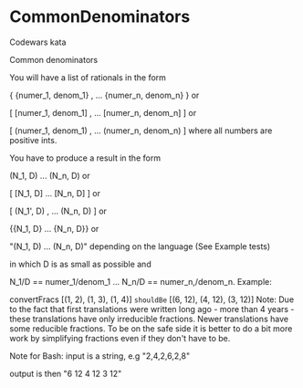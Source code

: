 # CommonDenominators
Codewars kata 

Common denominators

You will have a list of rationals in the form

 { {numer_1, denom_1} , ... {numer_n, denom_n} } 
or

 [ [numer_1, denom_1] , ... [numer_n, denom_n] ] 
or

 [ (numer_1, denom_1) , ... (numer_n, denom_n) ] 
where all numbers are positive ints.

You have to produce a result in the form

 (N_1, D) ... (N_n, D) 
or

 [ [N_1, D] ... [N_n, D] ] 
or

 [ (N_1', D) , ... (N_n, D) ] 
or

{{N_1, D} ... {N_n, D}} 
or

"(N_1, D) ... (N_n, D)"
depending on the language (See Example tests)

in which D is as small as possible and

 N_1/D == numer_1/denom_1 ... N_n/D == numer_n,/denom_n.
Example:

convertFracs [(1, 2), (1, 3), (1, 4)] `shouldBe` [(6, 12), (4, 12), (3, 12)]
Note:
Due to the fact that first translations were written long ago - more than 4 years - these translations have only irreducible fractions. Newer translations have some reducible fractions. To be on the safe side it is better to do a bit more work by simplifying fractions even if they don't have to be.

Note for Bash:
input is a string, e.g "2,4,2,6,2,8"

output is then "6 12 4 12 3 12"
